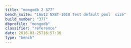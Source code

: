 ```yaml
---
title: "mongodb 2 377"
bench_suite: "16w12 NXBT-1018 Test default pool  size"
build_number: "377"
dbprofile: "mongodb"
classifier: "reference"
date: 2016-03-25T16:57:36
type: "bench"
---
```


